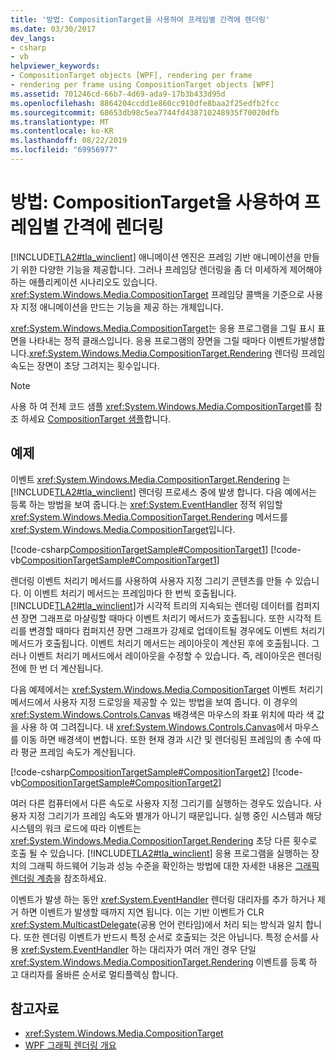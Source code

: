 ```yaml
---
title: '방법: CompositionTarget을 사용하여 프레임별 간격에 렌더링'
ms.date: 03/30/2017
dev_langs:
- csharp
- vb
helpviewer_keywords:
- CompositionTarget objects [WPF], rendering per frame
- rendering per frame using CompositionTarget objects [WPF]
ms.assetid: 701246cd-66b7-4d69-ada9-17b3b433d95d
ms.openlocfilehash: 8864204ccdd1e860cc910dfe8baa2f25edfb2fcc
ms.sourcegitcommit: 68653db98c5ea7744fd438710248935f70020dfb
ms.translationtype: MT
ms.contentlocale: ko-KR
ms.lasthandoff: 08/22/2019
ms.locfileid: "69956977"
---
```

# <a name="how-to-render-on-a-per-frame-interval-using-compositiontarget"></a>방법: CompositionTarget을 사용하여 프레임별 간격에 렌더링
[!INCLUDE[TLA2#tla_winclient](../../../../includes/tla2sharptla-winclient-md.md)] 애니메이션 엔진은 프레임 기반 애니메이션을 만들기 위한 다양한 기능을 제공합니다. 그러나 프레임당 렌더링을 좀 더 미세하게 제어해야 하는 애플리케이션 시나리오도 있습니다. <xref:System.Windows.Media.CompositionTarget> 프레임당 콜백을 기준으로 사용자 지정 애니메이션을 만드는 기능을 제공 하는 개체입니다.  
  
 <xref:System.Windows.Media.CompositionTarget>는 응용 프로그램을 그릴 표시 표면을 나타내는 정적 클래스입니다. 응용 프로그램의 장면을 그릴 때마다 이벤트가발생합니다.<xref:System.Windows.Media.CompositionTarget.Rendering> 렌더링 프레임 속도는 장면이 초당 그려지는 횟수입니다.  
  
> [!NOTE]
> 사용 하 여 전체 코드 샘플 <xref:System.Windows.Media.CompositionTarget>를 참조 하세요 [CompositionTarget 샘플](https://go.microsoft.com/fwlink/?LinkID=160045)합니다.  
  
## <a name="example"></a>예제  
 이벤트 <xref:System.Windows.Media.CompositionTarget.Rendering> 는 [!INCLUDE[TLA2#tla_winclient](../../../../includes/tla2sharptla-winclient-md.md)] 렌더링 프로세스 중에 발생 합니다. 다음 예에서는 등록 하는 방법을 보여 줍니다.는 <xref:System.EventHandler> 정적 위임할 <xref:System.Windows.Media.CompositionTarget.Rendering> 메서드를 <xref:System.Windows.Media.CompositionTarget>입니다.  
  
 [!code-csharp[CompositionTargetSample#CompositionTarget1](~/samples/snippets/csharp/VS_Snippets_Wpf/CompositionTargetSample/CSharp/Window1.xaml.cs#compositiontarget1)]
 [!code-vb[CompositionTargetSample#CompositionTarget1](~/samples/snippets/visualbasic/VS_Snippets_Wpf/CompositionTargetSample/visualbasic/window1.xaml.vb#compositiontarget1)]  
  
 렌더링 이벤트 처리기 메서드를 사용하여 사용자 지정 그리기 콘텐츠를 만들 수 있습니다. 이 이벤트 처리기 메서드는 프레임마다 한 번씩 호출됩니다. [!INCLUDE[TLA2#tla_winclient](../../../../includes/tla2sharptla-winclient-md.md)]가 시각적 트리의 지속되는 렌더링 데이터를 컴퍼지션 장면 그래프로 마샬링할 때마다 이벤트 처리기 메서드가 호출됩니다. 또한 시각적 트리를 변경할 때마다 컴퍼지션 장면 그래프가 강제로 업데이트될 경우에도 이벤트 처리기 메서드가 호출됩니다. 이벤트 처리기 메서드는 레이아웃이 계산된 후에 호출됩니다. 그러나 이벤트 처리기 메서드에서 레이아웃을 수정할 수 있습니다. 즉, 레이아웃은 렌더링 전에 한 번 더 계산됩니다.  
  
 다음 예제에서는 <xref:System.Windows.Media.CompositionTarget> 이벤트 처리기 메서드에서 사용자 지정 드로잉을 제공할 수 있는 방법을 보여 줍니다. 이 경우의 <xref:System.Windows.Controls.Canvas> 배경색은 마우스의 좌표 위치에 따라 색 값을 사용 하 여 그려집니다. 내 <xref:System.Windows.Controls.Canvas>에서 마우스를 이동 하면 배경색이 변합니다. 또한 현재 경과 시간 및 렌더링된 프레임의 총 수에 따라 평균 프레임 속도가 계산됩니다.  
  
 [!code-csharp[CompositionTargetSample#CompositionTarget2](~/samples/snippets/csharp/VS_Snippets_Wpf/CompositionTargetSample/CSharp/Window1.xaml.cs#compositiontarget2)]
 [!code-vb[CompositionTargetSample#CompositionTarget2](~/samples/snippets/visualbasic/VS_Snippets_Wpf/CompositionTargetSample/visualbasic/window1.xaml.vb#compositiontarget2)]  
  
 여러 다른 컴퓨터에서 다른 속도로 사용자 지정 그리기를 실행하는 경우도 있습니다. 사용자 지정 그리기가 프레임 속도와 별개가 아니기 때문입니다. 실행 중인 시스템과 해당 시스템의 워크 로드에 따라 이벤트는 <xref:System.Windows.Media.CompositionTarget.Rendering> 초당 다른 횟수로 호출 될 수 있습니다. [!INCLUDE[TLA2#tla_winclient](../../../../includes/tla2sharptla-winclient-md.md)] 응용 프로그램을 실행하는 장치의 그래픽 하드웨어 기능과 성능 수준을 확인하는 방법에 대한 자세한 내용은 [그래픽 렌더링 계층](../advanced/graphics-rendering-tiers.md)을 참조하세요.  
  
 이벤트가 발생 하는 동안 <xref:System.EventHandler> 렌더링 대리자를 추가 하거나 제거 하면 이벤트가 발생할 때까지 지연 됩니다. 이는 기반 이벤트가 CLR <xref:System.MulticastDelegate>(공용 언어 런타임)에서 처리 되는 방식과 일치 합니다. 또한 렌더링 이벤트가 반드시 특정 순서로 호출되는 것은 아닙니다. 특정 순서를 사용 <xref:System.EventHandler> 하는 대리자가 여러 개인 경우 단일 <xref:System.Windows.Media.CompositionTarget.Rendering> 이벤트를 등록 하 고 대리자를 올바른 순서로 멀티플렉싱 합니다.  
  
## <a name="see-also"></a>참고자료

- <xref:System.Windows.Media.CompositionTarget>
- [WPF 그래픽 렌더링 개요](wpf-graphics-rendering-overview.md)
